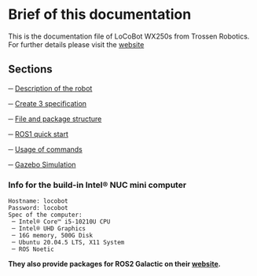 # Brief of this documentation
This is the documentation file of LoCoBot WX250s from Trossen Robotics. For further details please visit the [website](https://docs.trossenrobotics.com/interbotix_xslocobots_docs/)

## Sections
 ─ [Description of the robot](/docs/Description_of_the_robot.md)

 ─ [Create 3 specification](/docs/create3.md)
 
 ─ [File and package structure](/docs/File_and_package_structure.md)
 
 ─ [ROS1 quick start](/docs/ROS1_quick_start.md)
 
 ─ [Usage of commands](/docs/Usage_of_commands.md)
 
 ─ [Gazebo Simulation](/docs/Gazebo_Simulation.md)

### Info for the build-in Intel® NUC mini computer
```
Hostname: locobot
Password: locobot
Spec of the computer:
 ─ Intel® Core™ i5-10210U CPU
 ─ Intel® UHD Graphics
 ─ 16G memory, 500G Disk
 ─ Ubuntu 20.04.5 LTS, X11 System
 ─ ROS Noetic
```
**They also provide packages for ROS2 Galactic on their [website](https://docs.trossenrobotics.com/interbotix_xslocobots_docs/ros_interface/ros2/software_setup.html).**
